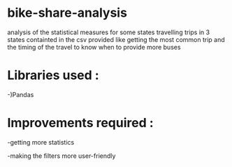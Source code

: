# bike-share-analysis
analysis of the statistical measures for some states travelling trips in 3 states containted in the csv provided 
like getting the most common trip and the timing of the travel to know when to provide more buses 

# Libraries used :
 -)Pandas
 
# Improvements required :
 -getting more statistics 
 
 -making the filters more user-friendly
